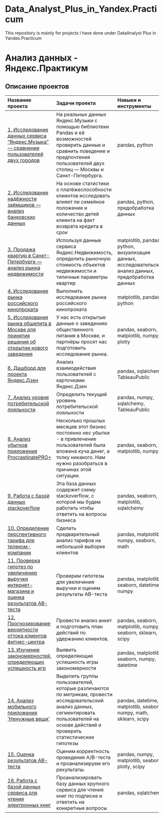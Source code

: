 # Data_Analyst_Plus_in_Yandex.Practicum
This repository is mainly for projects I have done under DataAnalyst Plus in Yandex.Practicum

# Анализ данных - Яндекс.Практикум

## Описание проектов

| Название проекта | Задачи проекта | Навыки и инструменты | 
| :---------------------- | :---------------------- | :---------------------- |
| [1. Исследование данных сервиса “Яндекс.Музыка” — сравнение пользователей двух городов](https://github.com/Lam2208/Data_Analyst_Plus_in_Yandex.Practicum/blob/Data_Analyst_YaP/1.%20%D0%98%D1%81%D1%81%D0%BB%D0%B5%D0%B4%D0%BE%D0%B2%D0%B0%D0%BD%D0%B8%D0%B5%20%D0%B4%D0%B0%D0%BD%D0%BD%D1%8B%D1%85%20%D1%81%D0%B5%D1%80%D0%B2%D0%B8%D1%81%D0%B0%20%E2%80%9C%D0%AF%D0%BD%D0%B4%D0%B5%D0%BA%D1%81.%D0%9C%D1%83%D0%B7%D1%8B%D0%BA%D0%B0%E2%80%9D%20%E2%80%94%20%D1%81%D1%80%D0%B0%D0%B2%D0%BD%D0%B5%D0%BD%D0%B8%D0%B5%20%D0%BF%D0%BE%D0%BB%D1%8C%D0%B7%D0%BE%D0%B2%D0%B0%D1%82%D0%B5%D0%BB%D0%B5%D0%B9%20%D0%B4%D0%B2%D1%83%D1%85%20%D0%B3%D0%BE%D1%80%D0%BE%D0%B4%D0%BE%D0%B2/Project_1_Yandex_Music.ipynb) | На реальных данных Яндекс.Музыки c помощью библиотеки Pandas и её возможностей проверить данные и сравнить поведение и предпочтения пользователей двух столиц — Москвы и Санкт-Петербурга. | pandas, python | 
| [2. Исследование надёжности заёмщиков — анализ банковских данных](https://github.com/Lam2208/Data_Analyst_Plus_in_Yandex.Practicum/blob/Data_Analyst_YaP/2.%20%D0%98%D1%81%D1%81%D0%BB%D0%B5%D0%B4%D0%BE%D0%B2%D0%B0%D0%BD%D0%B8%D0%B5%20%D0%BD%D0%B0%D0%B4%D1%91%D0%B6%D0%BD%D0%BE%D1%81%D1%82%D0%B8%20%D0%B7%D0%B0%D1%91%D0%BC%D1%89%D0%B8%D0%BA%D0%BE%D0%B2%20%E2%80%94%20%D0%B0%D0%BD%D0%B0%D0%BB%D0%B8%D0%B7%20%D0%B1%D0%B0%D0%BD%D0%BA%D0%BE%D0%B2%D1%81%D0%BA%D0%B8%D1%85%20%D0%B4%D0%B0%D0%BD%D0%BD%D1%8B%D1%85/Project_2_Banks.ipynb) | На основе статистики о платёжеспособности клиентов исследовать влияет ли семейное положение и количество детей клиента на факт возврата кредита в срок | pandas, python, предобработка данных |
| [3. Продажа квартир в Санкт-Петербурге — анализ рынка недвижимости](https://github.com/Lam2208/Data_Analyst_Plus_in_Yandex.Practicum/blob/Data_Analyst_YaP/3.%20%D0%9F%D1%80%D0%BE%D0%B4%D0%B0%D0%B6%D0%B0%20%D0%BA%D0%B2%D0%B0%D1%80%D1%82%D0%B8%D1%80%20%D0%B2%20%D0%A1%D0%B0%D0%BD%D0%BA%D1%82-%D0%9F%D0%B5%D1%82%D0%B5%D1%80%D0%B1%D1%83%D1%80%D0%B3%D0%B5%20%E2%80%94%20%D0%B0%D0%BD%D0%B0%D0%BB%D0%B8%D0%B7%20%D1%80%D1%8B%D0%BD%D0%BA%D0%B0%20%D0%BD%D0%B5%D0%B4%D0%B2%D0%B8%D0%B6%D0%B8%D0%BC%D0%BE%D1%81%D1%82%D0%B8/Project_3_Real_estate_Saint_P.ipynb) | Используя данные сервиса Яндекс.Недвижимость, определить рыночную стоимость объектов недвижимости и типичные параметры квартир | matplotlib, pandas, python, визуализация данных, исследовательский анализ данных, предобработка данных| 
| [4. Исследование рынка российского кинопроката](https://github.com/Lam2208/Data_Analyst_Plus_in_Yandex.Practicum/blob/Data_Analyst_YaP/4.%20%D0%98%D1%81%D1%81%D0%BB%D0%B5%D0%B4%D0%BE%D0%B2%D0%B0%D0%BD%D0%B8%D0%B5%20%D1%80%D1%8B%D0%BD%D0%BA%D0%B0%20%D1%80%D0%BE%D1%81%D1%81%D0%B8%D0%B9%D1%81%D0%BA%D0%BE%D0%B3%D0%BE%20%D0%BA%D0%B8%D0%BD%D0%BE%D0%BF%D1%80%D0%BE%D0%BA%D0%B0%D1%82%D0%B0/Project_4_Rus_cinema.ipynb) | Выполнить исследование рынка российского кинопроката | matplotlib, pandas, python |
| [5. Исследования рынка общепита в Москве для принятия решения об открытии нового заведения](https://github.com/Lam2208/Data_Analyst_Plus_in_Yandex.Practicum/blob/Data_Analyst_YaP/5.%20%D0%98%D1%81%D1%81%D0%BB%D0%B5%D0%B4%D0%BE%D0%B2%D0%B0%D0%BD%D0%B8%D1%8F%20%D1%80%D1%8B%D0%BD%D0%BA%D0%B0%20%D0%BE%D0%B1%D1%89%D0%B5%D0%BF%D0%B8%D1%82%D0%B0%20%D0%B2%20%D0%9C%D0%BE%D1%81%D0%BA%D0%B2%D0%B5%20%D0%B4%D0%BB%D1%8F%20%D0%BF%D1%80%D0%B8%D0%BD%D1%8F%D1%82%D0%B8%D1%8F%20%D1%80%D0%B5%D1%88%D0%B5%D0%BD%D0%B8%D1%8F%20%D0%BE%D0%B1%20%D0%BE%D1%82%D0%BA%D1%80%D1%8B%D1%82%D0%B8%D0%B8%20%D0%BD%D0%BE%D0%B2%D0%BE%D0%B3%D0%BE%20%D0%B7%D0%B0%D0%B2%D0%B5%D0%B4%D0%B5%D0%BD%D0%B8%D1%8F/Project_6_Cafe_in_Moscow(with_presentation).ipynb) | У нас есть открытые данные о заведениях общественного питания в Москве, и партнёры просят нас подготовить исследование рынка. | pandas, seaborn, matplotlib, numpy, plotly | 
| [6. Дашборд для проекта Яндекс.Дзен](https://public.tableau.com/views/Mydashproj_7/_?:language=en-US&publish=yes&:display_count=n&:origin=viz_share_link) | Анализ взаимодействия пользователей с карточками Яндекс.Дзен | pandas, sqlalchemy, TableauPublic | 
| [7. Анализ уровня потребительской лояльности](https://github.com/Lam2208/Data_Analyst_Plus_in_Yandex.Practicum/blob/Data_Analyst_YaP/7.%20%D0%90%D0%BD%D0%B0%D0%BB%D0%B8%D0%B7%20%D1%83%D1%80%D0%BE%D0%B2%D0%BD%D1%8F%20%D0%BF%D0%BE%D1%82%D1%80%D0%B5%D0%B1%D0%B8%D1%82%D0%B5%D0%BB%D1%8C%D1%81%D0%BA%D0%BE%D0%B9%20%D0%BB%D0%BE%D1%8F%D0%BB%D1%8C%D0%BD%D0%BE%D1%81%D1%82%D0%B8/Project_7_Potreb_loyalty.ipynb) | Oпределить текущий уровень потребительской лояльности | pandas, numpy, sqlalchemy, TableauPublic |
| [8. Анализ убытков приложения ProcrastinatePRO+](https://github.com/Lam2208/Data_Analyst_Plus_in_Yandex.Practicum/blob/Data_Analyst_YaP/8.%20%D0%90%D0%BD%D0%B0%D0%BB%D0%B8%D0%B7%20%D1%83%D0%B1%D1%8B%D1%82%D0%BA%D0%BE%D0%B2%20%D0%BF%D1%80%D0%B8%D0%BB%D0%BE%D0%B6%D0%B5%D0%BD%D0%B8%D1%8F%20ProcrastinatePRO%2B/Project_8_ProcrastinatePRO%2B.ipynb) | Несколько прошлых месяцев этот бизнес постоянно нес убытки - в привлечение пользователей была вложена куча денег, а толку никакого. Нам нужно разобраться в причинах этой ситуации. | pandas, seaborn, matplotlib, numpy | 
| [9. Работа с базой данных stackoverflow](https://github.com/Lam2208/Data_Analyst_Plus_in_Yandex.Practicum/blob/Data_Analyst_YaP/9.%20%D0%A0%D0%B0%D0%B1%D0%BE%D1%82%D0%B0%20%D1%81%20%D0%B1%D0%B0%D0%B7%D0%BE%D0%B9%20%D0%B4%D0%B0%D0%BD%D0%BD%D1%8B%D1%85%20stackoverflow/Project_9_SQL%2B.ipynb) | Эта база данных содержит схему stackoverflow, с которой мы будем работать чтобы ответить на вопросы бизнеса | pandas, seaborn, matplotlib, sqlalchemy  | 
| [10. Определение перспективного тарифа для телеком-компании](https://github.com/Lam2208/Data_Analyst_Plus_in_Yandex.Practicum/blob/Data_Analyst_YaP/10.%20%D0%9E%D0%BF%D1%80%D0%B5%D0%B4%D0%B5%D0%BB%D0%B5%D0%BD%D0%B8%D0%B5%20%D0%BF%D0%B5%D1%80%D1%81%D0%BF%D0%B5%D0%BA%D1%82%D0%B8%D0%B2%D0%BD%D0%BE%D0%B3%D0%BE%20%D1%82%D0%B0%D1%80%D0%B8%D1%84%D0%B0%20%D0%B4%D0%BB%D1%8F%20%D1%82%D0%B5%D0%BB%D0%B5%D0%BA%D0%BE%D0%BC-%D0%BA%D0%BE%D0%BC%D0%BF%D0%B0%D0%BD%D0%B8%D0%B8/Project_10_Tarif_for_megaline.ipynb) | Cделать предварительный анализ тарифов на небольшой выборке клиентов | pandas, matplotlib, numpy, seaborn, math | 
| [11. Проверка гипотез по увеличению выручки интернет-магазина и оценка результатов AB-теста ](https://github.com/Lam2208/Data_Analyst_Plus_in_Yandex.Practicum/blob/Data_Analyst_YaP/11.%20%D0%9F%D1%80%D0%BE%D0%B2%D0%B5%D1%80%D0%BA%D0%B0%20%D0%B3%D0%B8%D0%BF%D0%BE%D1%82%D0%B5%D0%B7%20%D0%BF%D0%BE%20%D1%83%D0%B2%D0%B5%D0%BB%D0%B8%D1%87%D0%B5%D0%BD%D0%B8%D1%8E%20%D0%B2%D1%8B%D1%80%D1%83%D1%87%D0%BA%D0%B8%20%D0%B8%D0%BD%D1%82%D0%B5%D1%80%D0%BD%D0%B5%D1%82-%D0%BC%D0%B0%D0%B3%D0%B0%D0%B7%D0%B8%D0%BD%D0%B0%20%D0%B8%20%D0%BE%D1%86%D0%B5%D0%BD%D0%BA%D0%B0%20%D1%80%D0%B5%D0%B7%D1%83%D0%BB%D1%8C%D1%82%D0%B0%D1%82%D0%BE%D0%B2%20AB-%D1%82%D0%B5%D1%81%D1%82%D0%B0/Project_11_A_B_test_internet_shop.ipynb) | Проверим гипотезы для увеличения выручки и оценим результаты AB-теста | pandas, matplotlib, seaborn, datetime, numpy | 
| [12. Прогнозирование вероятности оттока клиентов фитнес-центра](https://github.com/Lam2208/Data_Analyst_Plus_in_Yandex.Practicum/blob/Data_Analyst_YaP/12.%20%D0%9F%D1%80%D0%BE%D0%B3%D0%BD%D0%BE%D0%B7%D0%B8%D1%80%D0%BE%D0%B2%D0%B0%D0%BD%D0%B8%D0%B5%20%D0%B2%D0%B5%D1%80%D0%BE%D1%8F%D1%82%D0%BD%D0%BE%D1%81%D1%82%D0%B8%20%D0%BE%D1%82%D1%82%D0%BE%D0%BA%D0%B0%20%D0%BA%D0%BB%D0%B8%D0%B5%D0%BD%D1%82%D0%BE%D0%B2%20%D1%84%D0%B8%D1%82%D0%BD%D0%B5%D1%81-%D1%86%D0%B5%D0%BD%D1%82%D1%80%D0%B0/Project_12_ML_fit_centre.ipynb) | Провести анализ анкет и подготовить план действий по удержанию клиентов. | pandas, seaborn, matplotlib, numpy, seaborn, sklearn, scipy | 
| [13. Изучение закономерностей, определяющих успешность игр](https://github.com/Lam2208/Data_Analyst_Plus_in_Yandex.Practicum/blob/Data_Analyst_YaP/13.%20%D0%98%D0%B7%D1%83%D1%87%D0%B5%D0%BD%D0%B8%D0%B5%20%D0%B7%D0%B0%D0%BA%D0%BE%D0%BD%D0%BE%D0%BC%D0%B5%D1%80%D0%BD%D0%BE%D1%81%D1%82%D0%B5%D0%B9%2C%20%D0%BE%D0%BF%D1%80%D0%B5%D0%B4%D0%B5%D0%BB%D1%8F%D1%8E%D1%89%D0%B8%D1%85%20%D1%83%D1%81%D0%BF%D0%B5%D1%88%D0%BD%D0%BE%D1%81%D1%82%D1%8C%20%D0%B8%D0%B3%D1%80/Project_13_Games_shop.ipynb) | Выявить определяющие успешность игры закономерности | pandas, matplotlib, seaborn, numpy, datetime | 
| [14. Анализ мобильного приложения 'Ненужные вещи'](https://github.com/Lam2208/Data_Analyst_Plus_in_Yandex.Practicum/blob/Data_Analyst_YaP/14.%20%D0%90%D0%BD%D0%B0%D0%BB%D0%B8%D0%B7%20%D0%BC%D0%BE%D0%B1%D0%B8%D0%BB%D1%8C%D0%BD%D0%BE%D0%B3%D0%BE%20%D0%BF%D1%80%D0%B8%D0%BB%D0%BE%D0%B6%D0%B5%D0%BD%D0%B8%D1%8F%20'%D0%9D%D0%B5%D0%BD%D1%83%D0%B6%D0%BD%D1%8B%D0%B5%20%D0%B2%D0%B5%D1%89%D0%B8'/Project_14_1_Final_project.ipynb) | Выделить группы пользователей, которые различаются по метрикам, провести исследовательский анализ данных, сегментировать пользователей на основе действий и проверить статистические гипотезы | pandas, datetime, matplotlib, seaborn, numpy, math, sklearn, scipy | 
| [15. Оценка результатов АB-теста](https://github.com/Lam2208/Data_Analyst_Plus_in_Yandex.Practicum/blob/Data_Analyst_YaP/15.%20%D0%9E%D1%86%D0%B5%D0%BD%D0%BA%D0%B0%20%D1%80%D0%B5%D0%B7%D1%83%D0%BB%D1%8C%D1%82%D0%B0%D1%82%D0%BE%D0%B2%20%D0%90B-%D1%82%D0%B5%D1%81%D1%82%D0%B0/Project_14_2_AB_test.ipynb) | Оценим корректность проведения A/B-теста и проанализируем его рехультаты. | pandas, numpy, matplotlib, seaborn, plotly, scipy | 
| [16. Работа с базой данных сервиса для чтения электронных книг](https://github.com/Lam2208/Data_Analyst_Plus_in_Yandex.Practicum/blob/Data_Analyst_YaP/16.%20%D0%A0%D0%B0%D0%B1%D0%BE%D1%82%D0%B0%20%D1%81%20%D0%B1%D0%B0%D0%B7%D0%BE%D0%B9%20%D0%B4%D0%B0%D0%BD%D0%BD%D1%8B%D1%85%20%D1%81%D0%B5%D1%80%D0%B2%D0%B8%D1%81%D0%B0%20%D0%B4%D0%BB%D1%8F%20%D1%87%D1%82%D0%B5%D0%BD%D0%B8%D1%8F%20%D1%8D%D0%BB%D0%B5%D0%BA%D1%82%D1%80%D0%BE%D0%BD%D0%BD%D1%8B%D1%85%20%D0%BA%D0%BD%D0%B8%D0%B3/Project_14_3_SQL.ipynb) | Проанализировать базу данных крупного сервиса для чтения книг по подписке и ответить на конкретные вопросы | pandas, sqlalchemy | 
